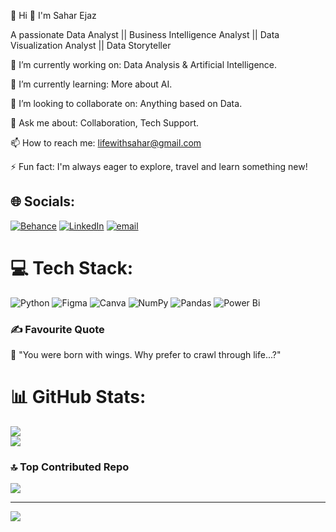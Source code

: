 💫 Hi 👋 I'm Sahar Ejaz


A passionate Data Analyst || Business Intelligence Analyst || Data Visualization Analyst || Data Storyteller

🔭 I’m currently working on: Data Analysis & Artificial Intelligence.

🌱 I’m currently learning: More about AI.

👯 I’m looking to collaborate on: Anything based on Data. 

💬 Ask me about: Collaboration, Tech Support.

📫 How to reach me: lifewithsahar@gmail.com 

⚡ Fun fact: I'm always eager to explore, travel and learn something new!

## 🌐 Socials:
[![Behance](https://img.shields.io/badge/Behance-1769ff?logo=behance&logoColor=white)](https://behance.net/SaharEjaz) [![LinkedIn](https://img.shields.io/badge/LinkedIn-%230077B5.svg?logo=linkedin&logoColor=white)](https://linkedin.com/in/iamsaharejaz) [![email](https://img.shields.io/badge/Email-D14836?logo=gmail&logoColor=white)](mailto:lifewithsahar@gmail.com) 

# 💻 Tech Stack:
![Python](https://img.shields.io/badge/python-3670A0?style=for-the-badge&logo=python&logoColor=ffdd54) ![Figma](https://img.shields.io/badge/figma-%23F24E1E.svg?style=for-the-badge&logo=figma&logoColor=white) ![Canva](https://img.shields.io/badge/Canva-%2300C4CC.svg?style=for-the-badge&logo=Canva&logoColor=white) ![NumPy](https://img.shields.io/badge/numpy-%23013243.svg?style=for-the-badge&logo=numpy&logoColor=white) ![Pandas](https://img.shields.io/badge/pandas-%23150458.svg?style=for-the-badge&logo=pandas&logoColor=white) ![Power Bi](https://img.shields.io/badge/power_bi-F2C811?style=for-the-badge&logo=powerbi&logoColor=black)


### ✍️ Favourite Quote
🌿 "You were born with wings. Why prefer to crawl through life...?"


# 📊 GitHub Stats:

![](https://nirzak-streak-stats.vercel.app/?user=Saharejazkhan&theme=ambient_gradient&hide_border=false)<br/>
![](https://github-readme-stats.vercel.app/api/top-langs/?username=Saharejazkhan&theme=ambient_gradient&hide_border=false&include_all_commits=true&count_private=false&layout=compact)


### 🔝 Top Contributed Repo
![](https://github-contributor-stats.vercel.app/api?username=Saharejazkhan&limit=5&theme=dark&combine_all_yearly_contributions=true)

---
[![](https://visitcount.itsvg.in/api?id=Saharejazkhan&icon=0&color=0)](https://visitcount.itsvg.in)

<!-- Proudly created with GPRM ( https://gprm.itsvg.in ) -->
